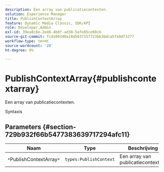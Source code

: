 ```yaml
---
description: Een array van publicatiecontexten.
solution: Experience Manager
title: PublishContextArray
feature: Dynamic Media Classic, SDK/API
role: Developer,Admin
exl-id: 39ea8c8e-2e46-4b8f-ad30-5afe85ce98cb
source-git-commit: fcda99340a18d5037157723bb3bdca5fa9df3277
workflow-type: tm+mt
source-wordcount: '28'
ht-degree: 0%

---
```


# PublishContextArray{#publishcontextarray}

Een array van publicatiecontexten.

Syntaxis

## Parameters {#section-729b932f66b5477383639717294afc11}

| Naam | Type | Beschrijving |
|---|---|---|
| `*`PublishContextArray`*` | `types:PublishContext` | Een array van publicatiecontexten. |
